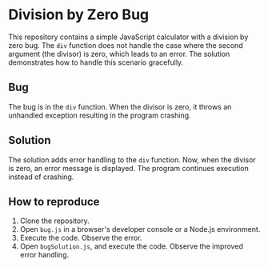 # Division by Zero Bug
This repository contains a simple JavaScript calculator with a division by zero bug. The `div` function does not handle the case where the second argument (the divisor) is zero, which leads to an error. The solution demonstrates how to handle this scenario gracefully.
## Bug
The bug is in the `div` function. When the divisor is zero, it throws an unhandled exception resulting in the program crashing. 
## Solution
The solution adds error handling to the `div` function. Now, when the divisor is zero, an error message is displayed. The program continues execution instead of crashing.
## How to reproduce
1. Clone the repository.
2. Open `bug.js` in a browser's developer console or a Node.js environment.
3. Execute the code. Observe the error.
4. Open `bugSolution.js`, and execute the code. Observe the improved error handling.